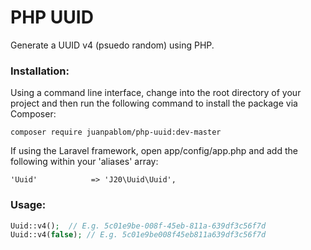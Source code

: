 PHP UUID
========

Generate a UUID v4 (psuedo random) using PHP.

### Installation:

Using a command line interface, change into the root directory of your project and then run the following command to install the package via Composer:

```
composer require juanpablom/php-uuid:dev-master
```

If using the Laravel framework, open app/config/app.php and add the following within your 'aliases' array:

```
'Uuid'            => 'J20\Uuid\Uuid',
```

### Usage:

```PHP
Uuid::v4();  // E.g. 5c01e9be-008f-45eb-811a-639df3c56f7d
Uuid::v4(false); // E.g. 5c01e9be008f45eb811a639df3c56f7d
```
